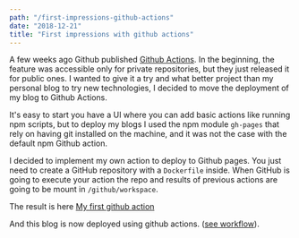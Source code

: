 ```yaml
---
path: "/first-impressions-github-actions"
date: "2018-12-21"
title: "First impressions with github actions"
---
```


A few weeks ago Github published [Github Actions](https://github.com/features/actions). In the beginning, the feature was accessible only for private repositories, but they just released it for public ones. I wanted to give it a try and what better project than my personal blog to try new technologies, I decided to move the deployment of my blog to Github Actions.

It's easy to start you have a UI where you can add basic actions like running npm scripts, but to deploy my blogs I used the npm module `gh-pages` that rely on having git installed on the machine, and it was not the case with the default npm Github action.

I decided to implement my own action to deploy to Github pages. You just need to create a GitHub repository with a `Dockerfile` inside. When GitHub is going to execute your action the repo and results of previous actions are going to be mount in `/github/workspace`.

The result is here [My first github action](https://github.com/nchaulet/github-action-gh-pages)

And this blog is now deployed using github actions. ([see workflow](https://github.com/nchaulet/blog/blob/master/.github/main.workflow)).
